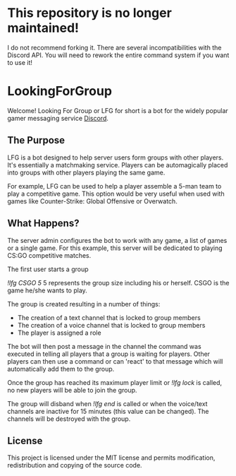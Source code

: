 # This repository is no longer maintained!
I do not recommend forking it. There are several incompatibilities with the Discord API. You will need to rework the entire command system if you want to use it!

# LookingForGroup
Welcome! Looking For Group or LFG for short is a bot for the widely popular gamer messaging service [Discord](https://discordapp.com).

## The Purpose
LFG is a bot designed to help server users form groups with other players. It's essentially a matchmaking service. Players can be automagically placed into groups with other players playing the same game.

For example, LFG can be used to help a player assemble a 5-man team to play a competitive game. This option would be very useful when used with games like Counter-Strike: Global Offensive or Overwatch.

## What Happens?
The server admin configures the bot to work with any game, a list of games or a single game. For this example, this server will be dedicated to playing CS:GO competitive matches.

The first user starts a group

_!lfg CSGO 5_
5 represents the group size including his or herself. CSGO is the game he/she wants to play.

The group is created resulting in a number of things:
* The creation of a text channel that is locked to group members
* The creation of a voice channel that is locked to group members
* The player is assigned a role

The bot will then post a message in the channel the command was executed in telling all players that a group is waiting for players. Other players can then use a command or can 'react' to that message which will automatically add them to  the group.

Once the group has reached its maximum player limit or _!lfg lock_ is called, no new players will be able to join the group.

The group will disband when _!lfg end_ is called or when the  voice/text channels are inactive for 15 minutes (this value can be changed). The channels will be destroyed with the group.

## License
This project is licensed under the MIT license and permits modification, redistribution and copying of the source code.
